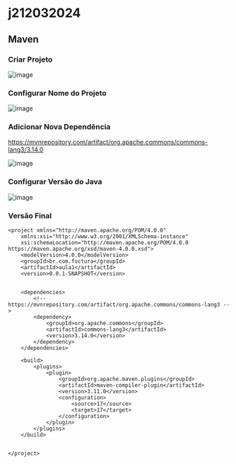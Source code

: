 # j212032024

## Maven

### Criar Projeto

![image](https://github.com/javajdk2023/j212032024/assets/130251409/6f07f9da-c392-411f-ac7b-174b562f452a)

### Configurar Nome do Projeto

![image](https://github.com/javajdk2023/j212032024/assets/130251409/669fb850-7191-411d-a326-ddba1671828d)

### Adicionar Nova Dependência

https://mvnrepository.com/artifact/org.apache.commons/commons-lang3/3.14.0

![image](https://github.com/javajdk2023/j212032024/assets/130251409/6c60e3ce-c644-4db0-a1f4-8a701571de32)


### Configurar Versão do Java

![image](https://github.com/javajdk2023/j212032024/assets/130251409/309fdef9-97ba-4b0f-976c-9aae4aa13261)


### Versão Final

```
<project xmlns="http://maven.apache.org/POM/4.0.0"
	xmlns:xsi="http://www.w3.org/2001/XMLSchema-instance"
	xsi:schemaLocation="http://maven.apache.org/POM/4.0.0 https://maven.apache.org/xsd/maven-4.0.0.xsd">
	<modelVersion>4.0.0</modelVersion>
	<groupId>br.com.fuctura</groupId>
	<artifactId>aula1</artifactId>
	<version>0.0.1-SNAPSHOT</version>


	<dependencies>
		<!-- https://mvnrepository.com/artifact/org.apache.commons/commons-lang3 -->
		<dependency>
			<groupId>org.apache.commons</groupId>
			<artifactId>commons-lang3</artifactId>
			<version>3.14.0</version>
		</dependency>
	</dependencies>
	
	<build>
		<plugins>
			<plugin>
				<groupId>org.apache.maven.plugins</groupId>
				<artifactId>maven-compiler-plugin</artifactId>
				<version>3.11.0</version>
				<configuration>
					<source>17</source>
					<target>17</target>
				</configuration>			
			</plugin>
		</plugins>
	</build>


</project>
```
